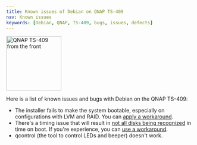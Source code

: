 ```yaml
---
title: Known issues of Debian on QNAP TS-409
nav: Known issues
keywords: [Debian, QNAP, TS-409, bugs, issues, defects]
---
```


<div class="right">
<img src = "../images/r_ts409_front.jpg" class="border" alt="QNAP TS-409 from the front" width="148" height="147" />
</div>

Here is a list of known issues and bugs with Debian on the QNAP TS-409:

* The installer fails to make the system bootable, especially on
configurations with LVM and RAID.  You can [apply a
workaround](../troubleshooting/#bootable).
* There's a timing issue that will result in <a
href="http://comments.gmane.org/gmane.linux.ide/47799">not all disks being
recognized</a> in time on boot.  If you're experience, you can <a
href="http://forum.qnap.com/viewtopic.php?p=284721#p284592">use a
workaround</a>.
* qcontrol (the tool to control LEDs and beeper) doesn't work.

